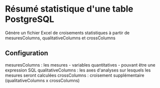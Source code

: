 # Résumé statistique d'une table PostgreSQL

Génère un fichier Excel de croisements statistiques à partir de mesuresColumns, qualitativeColumns et crossColumns

## Configuration

mesuresColumns : les mesures - variables quantitatives - pouvant être une expression SQL
qualitativeColumns : les axes d'analyses sur lesquels les mesures seront calculées
crossColumns : croisement supplémentaire (qualitativeColumns x crossColumns)
